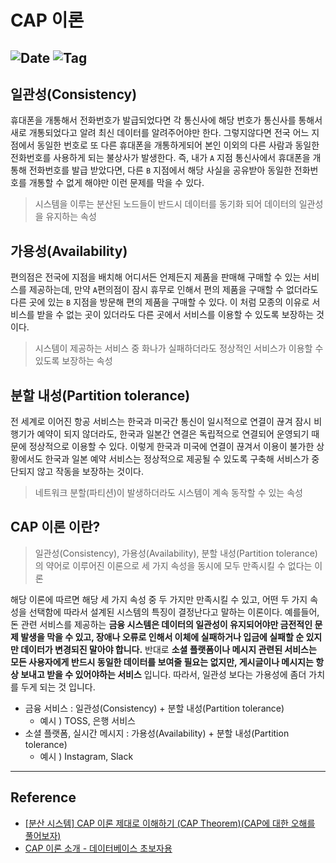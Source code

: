 # CAP 이론

![Date](https://img.shields.io/badge/Date-2025--01--06-blue)
![Tag](https://img.shields.io/badge/Tag-Theorem-black)
---

## 일관성(Consistency)

휴대폰을 개통해서 전화번호가 발급되었다면 각 통신사에 해당 번호가 통신사를 통해서 새로 개통되었다고 알려 최신 데이터를 알려주어야만 한다.
그렇지않다면 전국 어느 지점에서 동일한 번호로 또 다른 휴대폰을 개통하게되어 본인 이외의 다른 사람과 동일한 전화번호를 사용하게 되는 불상사가 발생한다.
즉, 내가 `A` 지점 통신사에서 휴대폰을 개통해 전화번호를 발급 받았다면, 다른 `B` 지점에서 해당 사실을 공유받아 동일한 전화번호를 개통할 수 없게 해야만 이런 문제를 막을 수 있다.

> 시스템을 이루는 분산된 노드들이 반드시 데이터를 동기화 되어 데이터의 일관성을 유지하는 속성

## 가용성(Availability)

편의점은 전국에 지점을 배치해 어디서든 언제든지 제품을 판매해 구매할 수 있는 서비스를 제공하는데, 만약 `A`편의점이 잠시 휴무로 인해서 편의 제품을 구매할 수 없더라도 다른 곳에 있는 `B` 지점을 방문해 편의 제품을 구매할 수 있다.
이 처럼 모종의 이유로 서비스를 받을 수 없는 곳이 있더라도 다른 곳에서 서비스를 이용할 수 있도록 보장하는 것이다.

> 시스템이 제공하는 서비스 중 화나가 실패하더라도 정상적인 서비스가 이용할 수 있도록 보장하는 속성

## 분할 내성(Partition tolerance)

전 세계로 이어진 항공 서비스는 한국과 미국간 통신이 일시적으로 연결이 끊겨 잠시 비행기가 예약이 되지 않더라도, 한국과 일본간 연결은 독립적으로 연결되어 운영되기 때문에 정상적으로 이용할 수 있다.
이렇게 한국과 미국에 연결이 끊겨서 이용이 불가한 상황에서도 한국과 일본 예약 서비스는 정상적으로 제공될 수 있도록 구축해 서비스가 중단되지 않고 작동을 보장하는 것이다.

>  네트워크 분할(파티션)이 발생하더라도 시스템이 계속 동작할 수 있는 속성

## CAP 이론 이란?

> 일관성(Consistency), 가용성(Availability), 분할 내성(Partition tolerance) 의 약어로 이루어진 이론으로 세 가지 속성을 동시에 모두 만족시킬 수 없다는 이론

해당 이론에 따르면 해당 세 가지 속성 중 두 가지만 만족시킬 수 있고, 어떤 두 가지 속성을 선택함에 따라서 설계된 시스템의 특징이 결정난다고 말하는 이론이다.
예를들어, 돈 관련 서비스를 제공하는 **금융 시스템은 데이터의 일관성이 유지되어야만 금전적인 문제 발생을 막을 수 있고, 장애나 오류로 인해서 이체에 실패하거나 입금에 실패할 순 있지만 데이터가 변경되진 말아야 합니다.**
반대로 **소셜 플랫폼이나 메시지 관련된 서비스는 모든 사용자에게 반드시 동일한 데이터를 보여줄 필요는 없지만, 게시글이나 메시지는 항상 보내고 받을 수 있어야하는 서비스** 입니다. 따라서, 일관성 보다는 가용성에 좀더 가치를 두게 되는 것 입니다.
- 금융 서비스 : 일관성(Consistency) + 분할 내성(Partition tolerance)
  - 예시 ) TOSS, 은행 서비스
- 소셜 플랫폼, 실시간 메시지 : 가용성(Availability) + 분할 내성(Partition tolerance)
  - 예시 ) Instagram, Slack


---
## Reference
- [[분산 시스템] CAP 이론 제대로 이해하기 (CAP Theorem)(CAP에 대한 오해를 풀어보자)](https://etloveguitar.tistory.com/159)
- [CAP 이론 소개 - 데이터베이스 초보자용](https://onduway.tistory.com/106)